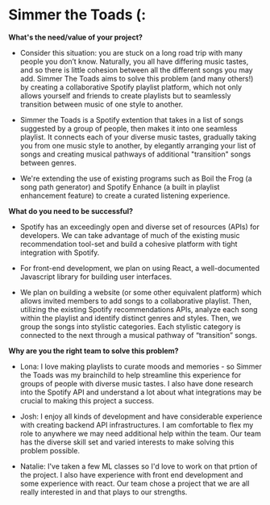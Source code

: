 # Simmer the Toads (:

**What's the need/value of your project?**

- Consider this situation: you are stuck on a long road trip with many people
    you don’t know. Naturally, you all have differing music tastes, and so there
    is little cohesion between all the different songs you may add. Simmer The
    Toads aims to solve this problem (and many others!) by creating a
    collaborative Spotify playlist platform, which not only allows yourself and
    friends to create playlists but to seamlessly transition between music of
    one style to another.

- Simmer the Toads is a Spotify extention that takes in a list of songs
    suggested by a group of people, then makes it into one seamless playlist. It
    connects each of your diverse music tastes, gradually taking you from one
    music style to another, by elegantly arranging your list of songs and
    creating musical pathways of additional "transition" songs between genres.

- We're extending the use of existing programs such as Boil the Frog (a song
    path generator) and Spotify Enhance (a built in playlist enhancement
    feature) to create a curated listening experience.

**What do you need to be successful?**
- Spotify has an exceedingly open and diverse set of resources (APIs) for
    developers. We can take advantage of much of the existing music
    recommendation tool-set and build a cohesive platform with tight integration
    with Spotify.

- For front-end development, we plan on using React, a well-documented
    Javascript library for building user interfaces.

- We plan on building a website (or some other equivalent platform) which allows
    invited members to add songs to a collaborative playlist. Then, utilizing
    the existing Spotify recommendations APIs, analyze each song within the
    playlist and identify distinct genres and styles. Then, we group the songs
    into stylistic categories. Each stylistic category is connected to the next
    through a musical pathway of “transition” songs.

**Why are you the right team to solve this problem?**

- Lona: I love making playlists to curate moods and memories - so Simmer the
    Toads was my brainchild to help streamline this experience for groups of
    people with diverse music tastes. I also have done research into the Spotify
    API and understand a lot about what integrations may be crucial to making
    this project a success.

- Josh: I enjoy all kinds of development and have considerable experience with
    creating backend API infrastructures. I am comfortable to flex my role to
    anywhere we may need additional help within the team. Our team has the
    diverse skill set and varied interests to make solving this problem
    possible.
    
- Natalie: I've taken a few ML classes so I'd love to work on that prtion of 
    the project. I also have experience with front end development and some 
    experience with react. Our team chose a project that we are all really 
    interested in and that plays to our strengths.
